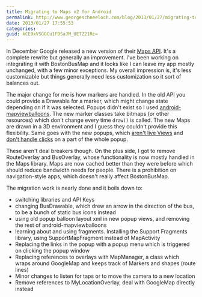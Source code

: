 ```yaml
---
title: Migrating to Maps v2 for Android
permalink: http://www.georgeschneeloch.com/blog/2013/01/27/migrating-to-maps-v2-for-android
date: 2013/01/27 17:55:53
categories: 
guid: kCE9xVSGGCu1FDSaJM_UETZ21Rc=
---
```

In December Google released a new version of their [Maps API](https://developers.google.com/maps/documentation/android/). It's a complete rewrite but generally an improvement. I've been working on integrating it with BostonBusMap and it looks like I can leave my app mostly unchanged, with a few minor exceptions. My overall impression is, it's less customizable but things generally need less customization so it sort of balances out.

The major change for me is how markers are handled. In the old API you could provide a Drawable for a marker, which might change state depending on if it was selected. Popups didn't exist so I used [android-mapviewballoons](https://github.com/jgilfelt/android-mapviewballoons). The new marker classes take bitmaps (or other resources) which don't change every time `draw()` is called. The new Maps are drawn in a 3D environment and I guess they couldn't provide this flexibility. Same goes with the new popups, which [aren't live Views](http://stackoverflow.com/questions/14475059/custom-infowindow-in-google-map-android-v2) and [don't handle clicks](http://stackoverflow.com/questions/13861210/open-url-from-marker-android-google-maps-v2) on a part of the whole popup.

These aren't deal breakers though. On the plus side, I got to remove RouteOverlay and BusOverlay, whose functionality is now mostly handled in the Maps library. Maps are now cached better than they were before which should reduce bandwidth needs for people. There is a prohibition on navigation-style apps, which doesn't really affect BostonBusMap.

The migration work is nearly done and it boils down to:

- switching libraries and API Keys
- changing BusDrawable, which drew an arrow in the direction of the bus, to be a bunch of static bus icons instead
- using old popup balloon layout xml in new popup views, and removing the rest of android-mapviewballoons
- learning about and using fragments. Installing the Support Fragments library, using SupportMapFragment instead of MapActivity
- Replacing the links in the popup with a popup menu which is triggered on clicking the popup window
- Replacing references to overlays with MapManager, a class which wraps around GoogleMap and keeps track of Markers and shapes (route lines)
- Minor changes to listen for taps or to move the camera to a new location
- Remove references to MyLocationOverlay, deal with GoogleMap directly instead